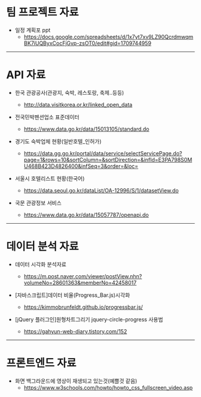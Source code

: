 # 팀 프로젝트 자료

- 일정 계획포 ppt
  - https://docs.google.com/spreadsheets/d/1x7yt7xv9LZ90QcrdmwqmBK7iUQByxCocFjGvp-zsOT0/edit#gid=1709744959

---

# API 자료

- 한국 관광공사(관광지, 숙박, 레스토랑, 축제..등등)

  - http://data.visitkorea.or.kr/linked_open_data

- 전국민박펜션업소 표준데이터
  - https://www.data.go.kr/data/15013105/standard.do
- 경기도 숙박업체 현황(일반호텔\_인허가)

  - https://data.gg.go.kr/portal/data/service/selectServicePage.do?page=1&rows=10&sortColumn=&sortDirection=&infId=E3PA798S0MU468B423D4826400&infSeq=3&order=&loc=

- 서울시 호텔리스트 현황(한국어)

  - https://data.seoul.go.kr/dataList/OA-12996/S/1/datasetView.do

- 국문 관광정보 서비스
  - https://www.data.go.kr/data/15057787/openapi.do

---

# 데이터 분석 자료

- 데이터 시각화 분석자료

  - https://m.post.naver.com/viewer/postView.nhn?volumeNo=28601363&memberNo=42458017

- [자바스크립트]데이터 비율(Progress_Bar.js)시각화

  - https://kimmobrunfeldt.github.io/progressbar.js/

- [jQuery 플러그인]원형차트그리기 jquery-circle-progress 사용법
  - https://gahyun-web-diary.tistory.com/152

---

# 프론트엔드 자료

- 화면 백그라운드에 영상이 재생되고 있는것(예쁠것 같음)
  - https://www.w3schools.com/howto/howto_css_fullscreen_video.asp
